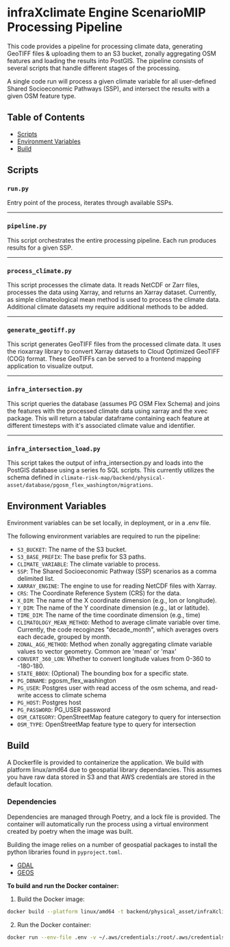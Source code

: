 # infraXclimate Engine ScenarioMIP Processing Pipeline

This code provides a pipeline for processing climate data, generating GeoTIFF files & uploading them to an S3 bucket, zonally aggregating OSM features and loading the results into PostGIS. The pipeline consists of several scripts that handle different stages of the processing.

A single code run will process a given climate variable for all user-defined Shared Socioeconomic Pathways (SSP), and intersect the results with a given OSM feature type.

## Table of Contents

- [Scripts](#scripts)
- [Environment Variables](#environment-variables)
- [Build](#build)

## Scripts

### `run.py`

Entry point of the process, iterates through available SSPs.

---

### `pipeline.py`

This script orchestrates the entire processing pipeline. Each run produces results for a given SSP.

---

### `process_climate.py`

This script processes the climate data. It reads NetCDF or Zarr files, processes the data using Xarray, and returns an Xarray dataset. Currently, as simple climateological mean method is used to process the climate data. Additional climate datasets my require additional methods to be added.

---

### `generate_geotiff.py`

This script generates GeoTIFF files from the processed climate data. It uses the rioxarray library to convert Xarray datasets to Cloud Optimized GeoTIFF (COG) format. These GeoTIFFs can be served to a frontend mapping application to visualize output.

---

### `infra_intersection.py`

This script queries the database (assumes PG OSM Flex Schema) and joins the features with the processed climate data using xarray and the xvec package. This will return a tabular dataframe containing each feature at different timesteps with it's associated climate value and identifier.

---

### `infra_intersection_load.py`

This script takes the output of infra_intersection.py and loads into the PostGIS database using a series fo SQL scripts. This currently utilizes the schema defined in `climate-risk-map/backend/physical-asset/database/pgosm_flex_washington/migrations`.

## Environment Variables
Environment variables can be set locally, in deployment, or in a .env file.

The following environment variables are required to run the pipeline:

- `S3_BUCKET`: The name of the S3 bucket.
- `S3_BASE_PREFIX`: The base prefix for S3 paths.
- `CLIMATE_VARIABLE`: The climate variable to process.
- `SSP`: The Shared Socioeconomic Pathway (SSP) scenarios as a comma delimited list.
- `XARRAY_ENGINE`: The engine to use for reading NetCDF files with Xarray.
- `CRS`: The Coordinate Reference System (CRS) for the data.
- `X_DIM`: The name of the X coordinate dimension (e.g., lon or longitude).
- `Y_DIM`: The name of the Y coordinate dimension (e.g., lat or latitude).
- `TIME_DIM`: The name of the time coordinate dimension (e.g., time)
- `CLIMATOLOGY_MEAN_METHOD`: Method to average climate variable over time. Currently, the code recoginzes "decade_month", which averages overs each decade, grouped by month. 
- `ZONAL_AGG_METHOD`: Method when zonally aggregating climate variable values to vector geometry. Common are 'mean' or 'max'
- `CONVERT_360_LON`: Whether to convert longitude values from 0-360 to -180-180.
- `STATE_BBOX`: (Optional) The bounding box for a specific state.
- `PG_DBNAME`: pgosm_flex_washington
- `PG_USER`: Postgres user with read access of the osm schema, and read-write access to climate schema
- `PG_HOST`: Postgres host
- `PG_PASSWORD`: PG_USER password
- `OSM_CATEGORY`: OpenStreetMap feature category to query for intersection
- `OSM_TYPE`: OpenStreetMap feature type to query for intersection

## Build

A Dockerfile is provided to containerize the application. We build with platform linux/amd64 due to geospatial library dependancies. This assumes you have raw data stored in S3 and that AWS credentials are stored in the default location.

### Dependencies
Dependencies are managed through Poetry, and a lock file is provided. The container will automatically run the process using a virtual environment created by poetry when the image was built. 

Building the image relies on a number of geospatial packages to install the python libraries found in `pyproject.toml`.

- [GDAL](https://gdal.org/en/latest/)
- [GEOS](https://libgeos.org/)


 **To build and run the Docker container:**

1. Build the Docker image:
```bash
docker build --platform linux/amd64 -t backend/physical_asset/infraXclimate/scenariomip .
```

2. Run the Docker container:
```bash
docker run --env-file .env -v ~/.aws/credentials:/root/.aws/credentials:ro backend/physical_asset/infraXclimate/scenariomip
```


